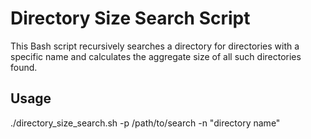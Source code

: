 # Directory Size Search Script

This Bash script recursively searches a directory for directories with a specific name and calculates the aggregate size of all such directories found.

## Usage

./directory_size_search.sh -p /path/to/search -n "directory name"
